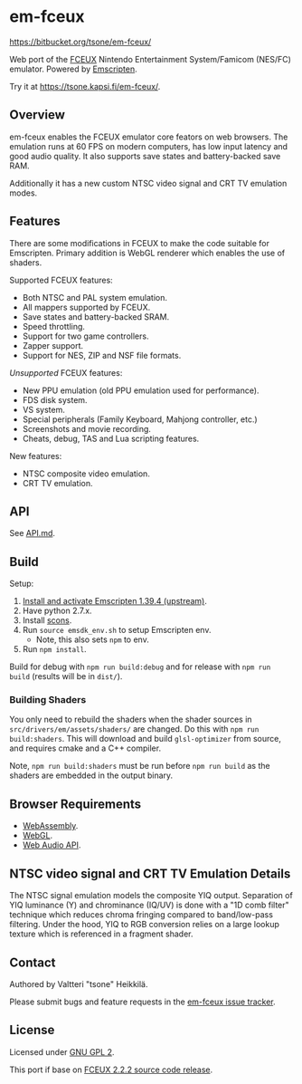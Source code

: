# em-fceux

https://bitbucket.org/tsone/em-fceux/

Web port of the [FCEUX](https://github.com/TASVideos/fceux/) Nintendo
Entertainment System/Famicom (NES/FC) emulator. Powered by
[Emscripten](https://emscripten.org/).

Try it at https://tsone.kapsi.fi/em-fceux/.

## Overview

em-fceux enables the FCEUX emulator core feators on web browsers. The emulation
runs at 60 FPS on modern computers, has low input latency and good audio
quality. It also supports save states and battery-backed save RAM.

Additionally it has a new custom NTSC video signal and CRT TV emulation modes.

## Features

There are some modifications in FCEUX to make the code suitable for Emscripten.
Primary addition is WebGL renderer which enables the use of shaders.

Supported FCEUX features:

- Both NTSC and PAL system emulation.
- All mappers supported by FCEUX.
- Save states and battery-backed SRAM.
- Speed throttling.
- Support for two game controllers.
- Zapper support.
- Support for NES, ZIP and NSF file formats.

_Unsupported_ FCEUX features:

- New PPU emulation (old PPU emulation used for performance).
- FDS disk system.
- VS system.
- Special peripherals (Family Keyboard, Mahjong controller, etc.)
- Screenshots and movie recording.
- Cheats, debug, TAS and Lua scripting features.

New features:

- NTSC composite video emulation.
- CRT TV emulation.

## API

See [API.md](https://bitbucket.org/tsone/em-fceux/src/master/API.md).

## Build

Setup:

1. [Install and activate Emscripten 1.39.4 (upstream)](https://emscripten.org/docs/getting_started/downloads.html).
2. Have python 2.7.x.
3. Install [scons](https://scons.org/pages/download.html).
4. Run `source emsdk_env.sh` to setup Emscripten env.
   - Note, this also sets `npm` to env.
5. Run `npm install`.

Build for debug with `npm run build:debug` and for release with `npm run build`
(results will be in `dist/`).

### Building Shaders

You only need to rebuild the shaders when the shader sources in
`src/drivers/em/assets/shaders/` are changed. Do this with
`npm run build:shaders`. This will download and build `glsl-optimizer` from
source, and requires cmake and a C++ compiler.

Note, `npm run build:shaders` must be run before `npm run build` as the shaders
are embedded in the output binary.

## Browser Requirements

- [WebAssembly](https://webassembly.org/).
- [WebGL](https://www.khronos.org/webgl/).
- [Web Audio API](https://www.w3.org/TR/webaudio/).

## NTSC video signal and CRT TV Emulation Details

The NTSC signal emulation models the composite YIQ output. Separation of YIQ
luminance (Y) and chrominance (IQ/UV) is done with a "1D comb filter" technique
which reduces chroma fringing compared to band/low-pass filtering. Under the
hood, YIQ to RGB conversion relies on a large lookup texture which is referenced
in a fragment shader.

## Contact

Authored by Valtteri "tsone" Heikkilä.

Please submit bugs and feature requests in the
[em-fceux issue tracker](https://bitbucket.org/tsone/em-fceux/issues?status=new&status=open).

## License

Licensed under [GNU GPL 2](https://www.gnu.org/licenses/gpl-2.0.txt).

This port if base on
[FCEUX 2.2.2 source code release](http://sourceforge.net/projects/fceultra/files/Source%20Code/2.2.2%20src/fceux-2.2.2.src.tar.gz/download).
